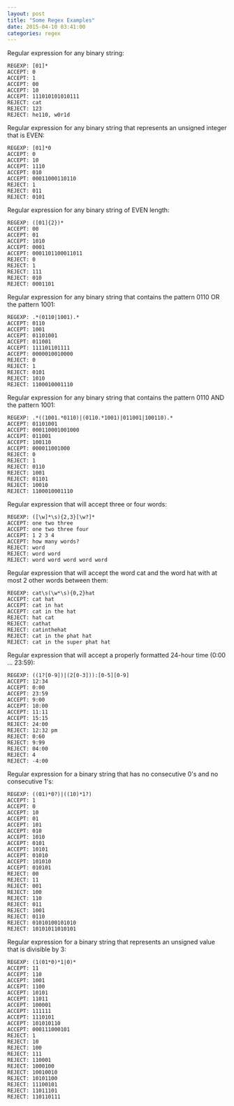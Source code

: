 ```yaml
---
layout: post
title: "Some Regex Examples"
date: 2015-04-10 03:41:00
categories: regex
---
```

Regular expression for any binary string:

    REGEXP: [01]*
    ACCEPT: 0
    ACCEPT: 1
    ACCEPT: 00
    ACCEPT: 10
    ACCEPT: 111010101010111
    REJECT: cat
    REJECT: 123
    REJECT: he110, w0r1d

Regular expression for any binary string that represents an unsigned integer
that is EVEN:

    REGEXP: [01]*0
    ACCEPT: 0
    ACCEPT: 10
    ACCEPT: 1110
    ACCEPT: 010
    ACCEPT: 00011000110110
    REJECT: 1
    REJECT: 011
    REJECT: 0101

Regular expression for any binary string of EVEN length:

    REGEXP: ([01]{2})*
    ACCEPT: 00
    ACCEPT: 01
    ACCEPT: 1010
    ACCEPT: 0001
    ACCEPT: 0001101100011011
    REJECT: 0
    REJECT: 1
    REJECT: 111
    REJECT: 010
    REJECT: 0001101

Regular expression for any binary string that contains the pattern 0110 OR the
pattern 1001:

    REGEXP: .*(0110|1001).*
    ACCEPT: 0110
    ACCEPT: 1001
    ACCEPT: 01101001
    ACCEPT: 011001
    ACCEPT: 111101101111
    ACCEPT: 0000010010000
    REJECT: 0
    REJECT: 1
    REJECT: 0101
    REJECT: 1010
    REJECT: 1100010001110

Regular expression for any binary string that contains the pattern 0110 AND
the pattern 1001:

    REGEXP: .*((1001.*0110)|(0110.*1001)|011001|100110).*
    ACCEPT: 01101001
    ACCEPT: 000110001001000
    ACCEPT: 011001
    ACCEPT: 100110
    ACCEPT: 000011001000
    REJECT: 0
    REJECT: 1
    REJECT: 0110
    REJECT: 1001
    REJECT: 01101
    REJECT: 10010
    REJECT: 1100010001110

Regular expression that will accept three or four words:

    REGEXP: ([\w]*\s){2,3}[\w?]*
    ACCEPT: one two three
    ACCEPT: one two three four
    ACCEPT: 1 2 3 4
    ACCEPT: how many words?
    REJECT: word
    REJECT: word word
    REJECT: word word word word word

Regular expression that will accept the word cat and the word hat with at most
2 other words between them:

    REGEXP: cat\s(\w*\s){0,2}hat
    ACCEPT: cat hat
    ACCEPT: cat in hat
    ACCEPT: cat in the hat
    REJECT: hat cat
    REJECT: cathat
    REJECT: catinthehat
    REJECT: cat in the phat hat
    REJECT: cat in the super phat hat

Regular expression that will accept a properly formatted 24-hour time (0:00
... 23:59):

    REGEXP: ((1?[0-9])|(2[0-3])):[0-5][0-9]
    ACCEPT: 12:34
    ACCEPT: 0:00
    ACCEPT: 23:59
    ACCEPT: 9:00
    ACCEPT: 10:00
    ACCEPT: 11:11
    ACCEPT: 15:15
    REJECT: 24:00
    REJECT: 12:32 pm
    REJECT: 0:60
    REJECT: 9:99
    REJECT: 04:00
    REJECT: 4
    REJECT: -4:00

Regular expression for a binary string that has no consecutive 0's and no
consecutive 1's:

    REGEXP: ((01)*0?)|((10)*1?)
    ACCEPT: 1
    ACCEPT: 0
    ACCEPT: 10
    ACCEPT: 01
    ACCEPT: 101
    ACCEPT: 010
    ACCEPT: 1010
    ACCEPT: 0101
    ACCEPT: 10101
    ACCEPT: 01010
    ACCEPT: 101010
    ACCEPT: 010101
    REJECT: 00
    REJECT: 11
    REJECT: 001
    REJECT: 100
    REJECT: 110
    REJECT: 011
    REJECT: 1001
    REJECT: 0110
    REJECT: 01010100101010
    REJECT: 10101011010101

Regular expression for a binary string that represents an unsigned value that
is divisible by 3:

    REGEXP: (1(01*0)*1|0)*
    ACCEPT: 11
    ACCEPT: 110
    ACCEPT: 1001
    ACCEPT: 1100
    ACCEPT: 10101
    ACCEPT: 11011
    ACCEPT: 100001
    ACCEPT: 111111
    ACCEPT: 1110101
    ACCEPT: 101010110
    ACCEPT: 000111000101
    REJECT: 1
    REJECT: 10
    REJECT: 100
    REJECT: 111
    REJECT: 110001
    REJECT: 1000100
    REJECT: 10010010
    REJECT: 10101100
    REJECT: 11100101
    REJECT: 11011101
    REJECT: 110110111